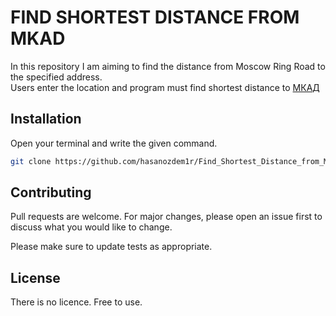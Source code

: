 # FIND SHORTEST DISTANCE FROM MKAD
In this repository I am aiming to find the distance from Moscow Ring Road to the specified address.
<br>Users enter the location and program must find shortest distance to [МКАД](https://en.wikipedia.org/wiki/Moscow_Ring_Road)

## Installation
Open your terminal and write the given command.
                                                                                                                
```bash
git clone https://github.com/hasanozdem1r/Find_Shortest_Distance_from_MKAD
```

## Contributing
Pull requests are welcome. For major changes, please open an issue first to discuss what you would like to change.

Please make sure to update tests as appropriate.

## License
There is no licence. Free to use.
